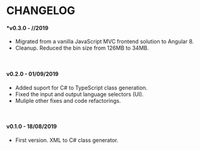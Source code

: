 # CHANGELOG

#### *v0.3.0 - //2019

  - Migrated from a vanilla JavaScript MVC frontend solution to Angular 8.
  - Cleanup. Reduced the bin size from 126MB to 34MB.

&nbsp;

#### v0.2.0 - 01/09/2019

  - Added suport for C# to TypeScript class generation.
  - Fixed the input and output language selectors (UI).
  - Muliple other fixes and code refactorings.

&nbsp;

#### v0.1.0 - 18/08/2019

  - First version. XML to C# class generator.
